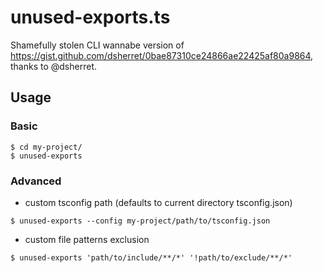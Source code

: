 # unused-exports.ts

Shamefully stolen CLI wannabe version of https://gist.github.com/dsherret/0bae87310ce24866ae22425af80a9864, thanks to @dsherret.

## Usage

### Basic
```
$ cd my-project/
$ unused-exports
```
### Advanced

- custom tsconfig path (defaults to current directory tsconfig.json)
```
$ unused-exports --config my-project/path/to/tsconfig.json
```

- custom file patterns exclusion
```
$ unused-exports 'path/to/include/**/*' '!path/to/exclude/**/*'
```
